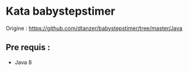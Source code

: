 # Kata babystepstimer
Origine : https://github.com/dtanzer/babystepstimer/tree/master/Java  
## Pre requis :
- Java 8


